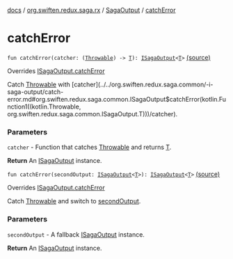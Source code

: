 [docs](../../index.md) / [org.swiften.redux.saga.rx](../index.md) / [SagaOutput](index.md) / [catchError](./catch-error.md)

# catchError

`fun catchError(catcher: (`[`Throwable`](https://kotlinlang.org/api/latest/jvm/stdlib/kotlin/-throwable/index.html)`) -> `[`T`](index.md#T)`): `[`ISagaOutput`](../../org.swiften.redux.saga.common/-i-saga-output/index.md)`<`[`T`](index.md#T)`>` [(source)](https://github.com/protoman92/KotlinRedux/tree/master/common/common-rx-saga/src/main/kotlin/org/swiften/redux/saga/rx/SagaOutput.kt#L142)

Overrides [ISagaOutput.catchError](../../org.swiften.redux.saga.common/-i-saga-output/catch-error.md)

Catch [Throwable](https://kotlinlang.org/api/latest/jvm/stdlib/kotlin/-throwable/index.html) with [catcher](../../org.swiften.redux.saga.common/-i-saga-output/catch-error.md#org.swiften.redux.saga.common.ISagaOutput$catchError(kotlin.Function1((kotlin.Throwable, org.swiften.redux.saga.common.ISagaOutput.T)))/catcher).

### Parameters

`catcher` - Function that catches [Throwable](https://kotlinlang.org/api/latest/jvm/stdlib/kotlin/-throwable/index.html) and returns [T](../../org.swiften.redux.saga.common/-i-saga-output/index.md#T).

**Return**
An [ISagaOutput](../../org.swiften.redux.saga.common/-i-saga-output/index.md) instance.

`fun catchError(secondOutput: `[`ISagaOutput`](../../org.swiften.redux.saga.common/-i-saga-output/index.md)`<`[`T`](index.md#T)`>): `[`ISagaOutput`](../../org.swiften.redux.saga.common/-i-saga-output/index.md)`<`[`T`](index.md#T)`>` [(source)](https://github.com/protoman92/KotlinRedux/tree/master/common/common-rx-saga/src/main/kotlin/org/swiften/redux/saga/rx/SagaOutput.kt#L146)

Overrides [ISagaOutput.catchError](../../org.swiften.redux.saga.common/-i-saga-output/catch-error.md)

Catch [Throwable](https://kotlinlang.org/api/latest/jvm/stdlib/kotlin/-throwable/index.html) and switch to [secondOutput](../../org.swiften.redux.saga.common/-i-saga-output/catch-error.md#org.swiften.redux.saga.common.ISagaOutput$catchError(org.swiften.redux.saga.common.ISagaOutput((org.swiften.redux.saga.common.ISagaOutput.T)))/secondOutput).

### Parameters

`secondOutput` - A fallback [ISagaOutput](../../org.swiften.redux.saga.common/-i-saga-output/index.md) instance.

**Return**
An [ISagaOutput](../../org.swiften.redux.saga.common/-i-saga-output/index.md) instance.

